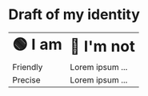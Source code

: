 # Draft of my identity

<table border="0">
<tr>
    <td><b style="font-size:30px">🟢 I am</b></td>
    <td><b style="font-size:30px">🔴 I'm not</b></td>
</tr>
<tr>
    <td>Friendly</td>
    <td>Lorem ipsum ...</td>
</tr>
<tr>
    <td>Precise</td>
    <td>Lorem ipsum ...</td>
</tr>
</table>
